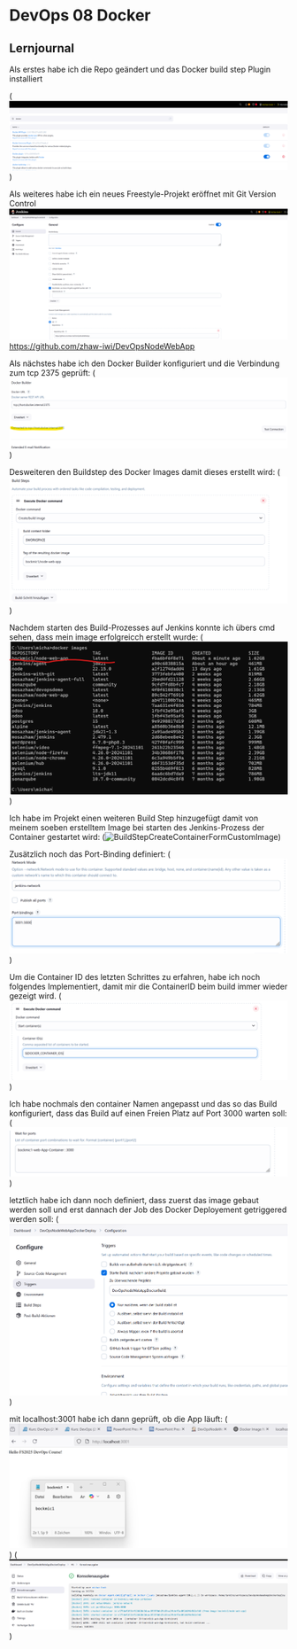 # DevOps 08 Docker

## Lernjournal





Als erstes habe ich die Repo geändert und das Docker build step Plugin installiert 

(![DockerBuildPluggin](images/DockerBuildPluggin.png))

Als weiteres habe ich ein neues Freestyle-Projekt eröffnet mit Git Version Control 
![newFreestyleProject](images/newFreestyleProject.png) https://github.com/zhaw-iwi/DevOpsNodeWebApp

Als nächstes habe ich den Docker Builder konfiguriert und die Verbindung zum tcp 2375 geprüft:  (![DockerConfig](images/DockerConfig.png))


Desweiteren den Buildstep des Docker Images damit dieses erstellt wird: (![BuildDockerImage](images/BuildDockerImage.png))

Nachdem starten des Build-Prozesses auf Jenkins konnte ich übers cmd sehen, dass mein image erfolgreicch erstellt wurde: 
(![DockerImageCreated](images/DockerImageCreated.png))

Ich habe im Projekt einen weiteren Build Step hinzugefügt damit von meinem soeben erstelltem Image bei starten des Jenkins-Prozess der Container gestartet wird: (![BuildStepCreateContainerFormCustomImage](images/DocBuildStepCreateContainerFormCustomImagekerImageCreated.png))


Zusätzlich noch das Port-Binding definiert: (![PortForContainer](images/PortForContainer.png))

Um die Container ID des letzten Schrittes zu erfahren, habe ich noch folgendes Implementiert, damit mir die ContainerID beim build immer wieder gezeigt wird.  (![ShowDockerId](images/ShowDockerId.png))

Ich habe nochmals den container Namen angepasst und das so das Build konfiguriert, dass das Build auf einen Freien Platz auf Port 3000 warten soll: (![waitFor3000](images/waitFor3000.png))

letztlich habe ich dann noch definiert, dass zuerst das image gebaut werden soll und erst dannach der Job des Docker Deployement getriggered werden soll: (![BuildFirstThanDockerDeploy](images/BuildFirstThanDockerDeploy.png))

mit localhost:3001 habe ich dann geprüft, ob die App läuft: (![RunningOn3001](images/RunningOn3001.png))
(![RunningOn3000Logs](images/RunningOn3000Logs.png))